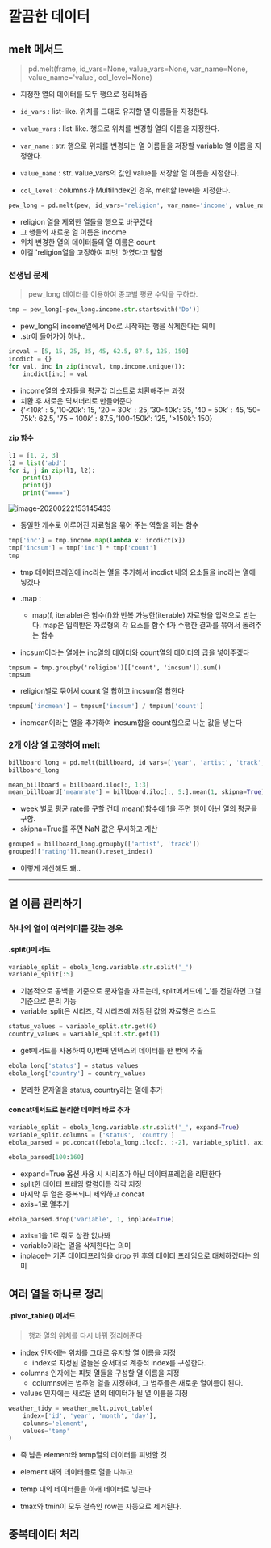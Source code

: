 # 깔끔한 데이터

## melt 메서드

> pd.melt(frame, id_vars=None, value_vars=None, var_name=None, value_name='value', col_level=None)

- 지정한 열의 데이터를 모두 행으로 정리해줌

- `id_vars` : list-like. 위치를 그대로 유지할 열 이름들을 지정한다.
- `value_vars` : list-like. 행으로 위치를 변경할 열의 이름을 지정한다.
- `var_name` : str. 행으로 위치를 변경되는 열 이름들을 저장할 variable 열 이름을 지정한다.
- `value_name` : str. value_vars의 값인 value를 저장할 열 이름을 지정한다.
- `col_level` : columns가 MultiIndex인 경우, melt할 level을 지정한다.



```python
pew_long = pd.melt(pew, id_vars='religion', var_name='income', value_name='count')
```

- religion 열을 제외한 열들을 행으로 바꾸겠다
- 그 행들의 새로운 열 이름은 income
- 위치 변경한 열의 데이터들의 열 이름은 count
- 이걸 'religion열을 고정하여 피벗' 하였다고 말함



### 선생님 문제

> pew_long 데이터를 이용하여 종교별 평균 수익을 구하라.



```python
tmp = pew_long[~pew_long.income.str.startswith('Do')]
```

- pew_long의 income열에서 Do로 시작하는 행을 삭제한다는 의미
- .str이 들어가야 하나..

```python
incval = [5, 15, 25, 35, 45, 62.5, 87.5, 125, 150]
incdict = {}
for val, inc in zip(incval, tmp.income.unique()):
    incdict[inc] = val
```

- income열의 숫자들을 평균값 리스트로 치환해주는 과정
- 치환 후 새로운 딕셔너리로 만들어준다
- {'<$10k': 5, '$10-20k': 15, '$20-30k': 25, '$30-40k': 35, '$40-50k': 45, '$50-75k': 62.5, '$75-100k': 87.5, '$100-150k': 125, '>150k': 150}

#### zip 함수

```python
l1 = [1, 2, 3]
l2 = list('abd')
for i, j in zip(l1, l2):
    print(i)
    print(j)
    print("====")
```

![image-20200222153145433](C:\Users\NOWNEY\AppData\Roaming\Typora\typora-user-images\image-20200222153145433.png)

-  동일한 개수로 이루어진 자료형을 묶어 주는 역할을 하는 함수

```python
tmp['inc'] = tmp.income.map(lambda x: incdict[x])
tmp['incsum'] = tmp['inc'] * tmp['count']
tmp
```

- tmp 데이터프레임에 inc라는 열을 추가해서 incdict 내의 요소들을 inc라는 열에 넣겠다
- .map : 
  - map(f, iterable)은 함수(f)와 반복 가능한(iterable) 자료형을 입력으로 받는다. map은 입력받은 자료형의 각 요소를 함수 f가 수행한 결과를 묶어서 돌려주는 함수

- incsum이라는 열에는 inc열의 데이터와 count열의 데이터의 곱을 넣어주겠다

```
tmpsum = tmp.groupby('religion')[['count', 'incsum']].sum()
tmpsum
```

- religion별로 묶어서 count 열 합하고 incsum열 합한다

```python
tmpsum['incmean'] = tmpsum['incsum'] / tmpsum['count']
```

- incmean이라는 열을 추가하여 incsum합을 count합으로 나눈 값을 넣는다



### 2개 이상 열 고정하여 melt

```python
billboard_long = pd.melt(billboard, id_vars=['year', 'artist', 'track', 'time', 'date.entered'], var_name='week', value_name='rating')
billboard_long
```



```python
mean_billboard = billboard.iloc[:, 1:3]
mean_billboard['meanrate'] = billboard.iloc[:, 5:].mean(1, skipna=True)
```

- week 별로 평균 rate를 구할 건데 mean()함수에 1을 주면 행이 아닌 열의 평균을 구함.
- skipna=True를 주면 NaN 값은 무시하고 계산

```python
grouped = billboard_long.groupby(['artist', 'track'])
grouped[['rating']].mean().reset_index()
```

- 이렇게 계산해도 돼..



---

## 열 이름 관리하기

### 하나의 열이 여러의미를 갖는 경우

#### .split()메서드

```python
variable_split = ebola_long.variable.str.split('_')
variable_split[:5]
```

- 기본적으로 공백을 기준으로 문자열을 자르는데, split메서드에 '_'를 전달하면 그걸 기준으로 분리 가능
- variable_split은 시리즈, 각 시리즈에 저장된 값의 자료형은 리스트

```python
status_values = variable_split.str.get(0) 
country_values = variable_split.str.get(1)
```

- get메서드를 사용하여 0,1번째 인덱스의 데이터를 한 번에 추출

```python
ebola_long['status'] = status_values 
ebola_long['country'] = country_values
```

- 분리한 문자열을 status, country라는 열에 추가



#### concat메서드로 분리한 데이터 바로 추가

```python
variable_split = ebola_long.variable.str.split('_', expand=True) 
variable_split.columns = ['status', 'country'] 
ebola_parsed = pd.concat([ebola_long.iloc[:, :-2], variable_split], axis=1)

ebola_parsed[100:160]
```

- expand=True 옵션 사용 시 시리즈가 아닌 데이터프레임을 리턴한다
- split한 데이터 프레임 칼럼이름 각각 지정
- 마지막 두 열은 중복되니 제외하고 concat
- axis=1로 열추가



```python
ebola_parsed.drop('variable', 1, inplace=True)
```

- axis=1을 1로 줘도 상관 없나봐
- variable이라는 열을 삭제한다는 의미
- inplace는 기존 데이터프레임을 drop 한 후의 데이터 프레임으로 대체하겠다는 의미



## 여러 열을 하나로 정리

#### .pivot_table() 메서드

> 행과 열의 위치를 다시 바꿔 정리해준다

- index 인자에는 위치를 그대로 유지할 열 이름을 지정
  - index로 지정된 열들은 순서대로 계층적 index를 구성한다.
- columns 인자에는 피봇 열들을 구성할 열 이름을 지정
  - columns에는 범주형 열을 지정하며, 그 범주들은 새로운 열이름이 된다.
- values 인자에는 새로운 열의 데이터가 될 열 이름을 지정

```python
weather_tidy = weather_melt.pivot_table(
    index=['id', 'year', 'month', 'day'], 
    columns='element', 
    values='temp'
)
```

- 즉 남은 element와 temp열의 데이터를 피벗할 것
- element 내의 데이터들로 열을 나누고
- temp 내의 데이터들을 아래 데이터로 넣는다

- tmax와 tmin이 모두 결측인 row는 자동으로 제거된다.



## 중복데이터 처리

